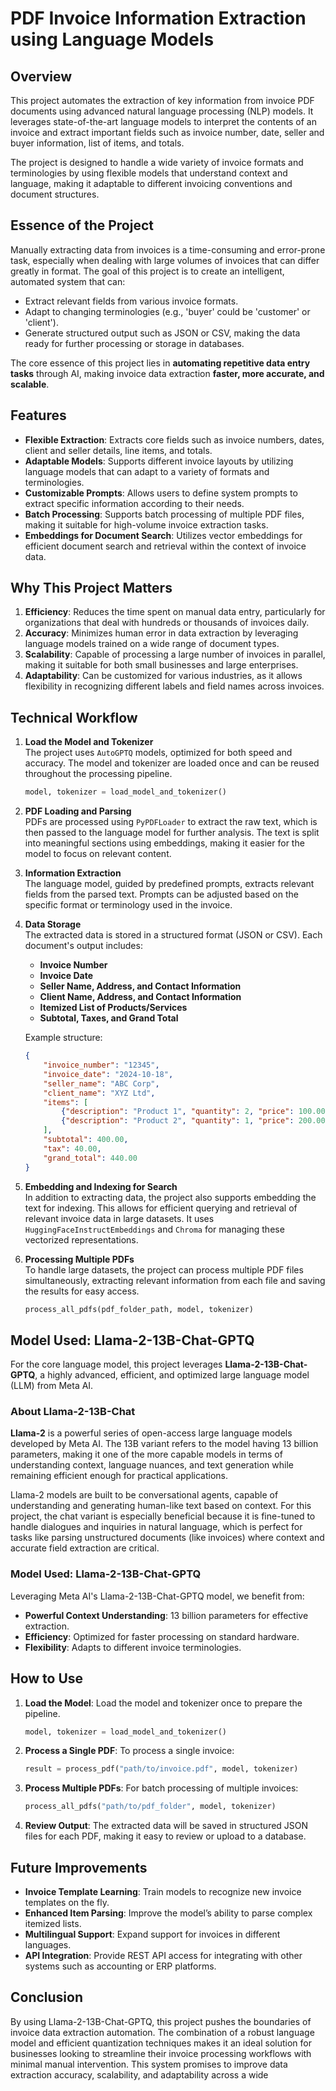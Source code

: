 # PDF Invoice Information Extraction using Language Models

## Overview

This project automates the extraction of key information from invoice PDF documents using advanced natural language processing (NLP) models. It leverages state-of-the-art language models to interpret the contents of an invoice and extract important fields such as invoice number, date, seller and buyer information, list of items, and totals.

The project is designed to handle a wide variety of invoice formats and terminologies by using flexible models that understand context and language, making it adaptable to different invoicing conventions and document structures.

## Essence of the Project

Manually extracting data from invoices is a time-consuming and error-prone task, especially when dealing with large volumes of invoices that can differ greatly in format. The goal of this project is to create an intelligent, automated system that can:
- Extract relevant fields from various invoice formats.
- Adapt to changing terminologies (e.g., 'buyer' could be 'customer' or 'client').
- Generate structured output such as JSON or CSV, making the data ready for further processing or storage in databases.

The core essence of this project lies in **automating repetitive data entry tasks** through AI, making invoice data extraction **faster, more accurate, and scalable**.

## Features

- **Flexible Extraction**: Extracts core fields such as invoice numbers, dates, client and seller details, line items, and totals.
- **Adaptable Models**: Supports different invoice layouts by utilizing language models that can adapt to a variety of formats and terminologies.
- **Customizable Prompts**: Allows users to define system prompts to extract specific information according to their needs.
- **Batch Processing**: Supports batch processing of multiple PDF files, making it suitable for high-volume invoice extraction tasks.
- **Embeddings for Document Search**: Utilizes vector embeddings for efficient document search and retrieval within the context of invoice data.

## Why This Project Matters

1. **Efficiency**: Reduces the time spent on manual data entry, particularly for organizations that deal with hundreds or thousands of invoices daily.
2. **Accuracy**: Minimizes human error in data extraction by leveraging language models trained on a wide range of document types.
3. **Scalability**: Capable of processing a large number of invoices in parallel, making it suitable for both small businesses and large enterprises.
4. **Adaptability**: Can be customized for various industries, as it allows flexibility in recognizing different labels and field names across invoices.

## Technical Workflow

1. **Load the Model and Tokenizer**  
   The project uses `AutoGPTQ` models, optimized for both speed and accuracy. The model and tokenizer are loaded once and can be reused throughout the processing pipeline.

   ```python
   model, tokenizer = load_model_and_tokenizer()

2. **PDF Loading and Parsing**  
   PDFs are processed using `PyPDFLoader` to extract the raw text, which is then passed to the language model for further analysis. The text is split into meaningful sections using embeddings, making it easier for the model to focus on relevant content.

3. **Information Extraction**  
   The language model, guided by predefined prompts, extracts relevant fields from the parsed text. Prompts can be adjusted based on the specific format or terminology used in the invoice.

4. **Data Storage**  
   The extracted data is stored in a structured format (JSON or CSV). Each document's output includes:
   - **Invoice Number**
   - **Invoice Date**
   - **Seller Name, Address, and Contact Information**
   - **Client Name, Address, and Contact Information**
   - **Itemized List of Products/Services**
   - **Subtotal, Taxes, and Grand Total**

   Example structure:

   ```json
   {
       "invoice_number": "12345",
       "invoice_date": "2024-10-18",
       "seller_name": "ABC Corp",
       "client_name": "XYZ Ltd",
       "items": [
           {"description": "Product 1", "quantity": 2, "price": 100.00},
           {"description": "Product 2", "quantity": 1, "price": 200.00}
       ],
       "subtotal": 400.00,
       "tax": 40.00,
       "grand_total": 440.00
   }
   ```

5. **Embedding and Indexing for Search**  
   In addition to extracting data, the project also supports embedding the text for indexing. This allows for efficient querying and retrieval of relevant invoice data in large datasets. It uses `HuggingFaceInstructEmbeddings` and `Chroma` for managing these vectorized representations.

6. **Processing Multiple PDFs**  
   To handle large datasets, the project can process multiple PDF files simultaneously, extracting relevant information from each file and saving the results for easy access.

   ```python
   process_all_pdfs(pdf_folder_path, model, tokenizer)
   ```

## Model Used: Llama-2-13B-Chat-GPTQ

For the core language model, this project leverages **Llama-2-13B-Chat-GPTQ**, a highly advanced, efficient, and optimized large language model (LLM) from Meta AI.

### About Llama-2-13B-Chat

**Llama-2** is a powerful series of open-access large language models developed by Meta AI. The 13B variant refers to the model having 13 billion parameters, making it one of the more capable models in terms of understanding context, language nuances, and text generation while remaining efficient enough for practical applications.

Llama-2 models are built to be conversational agents, capable of understanding and generating human-like text based on context. For this project, the chat variant is especially beneficial because it is fine-tuned to handle dialogues and inquiries in natural language, which is perfect for tasks like parsing unstructured documents (like invoices) where context and accurate field extraction are critical.

### Model Used: Llama-2-13B-Chat-GPTQ

Leveraging Meta AI's Llama-2-13B-Chat-GPTQ model, we benefit from:
- **Powerful Context Understanding**: 13 billion parameters for effective extraction.
- **Efficiency**: Optimized for faster processing on standard hardware.
- **Flexibility**: Adapts to different invoice terminologies.

## How to Use

1. **Load the Model**: Load the model and tokenizer once to prepare the pipeline.

   ```python
   model, tokenizer = load_model_and_tokenizer()
   ```

2. **Process a Single PDF**: To process a single invoice:

   ```python
   result = process_pdf("path/to/invoice.pdf", model, tokenizer)
   ```

3. **Process Multiple PDFs**: For batch processing of multiple invoices:

   ```python
   process_all_pdfs("path/to/pdf_folder", model, tokenizer)
   ```

4. **Review Output**: The extracted data will be saved in structured JSON files for each PDF, making it easy to review or upload to a database.


## Future Improvements

- **Invoice Template Learning**: Train models to recognize new invoice templates on the fly.
- **Enhanced Item Parsing**: Improve the model’s ability to parse complex itemized lists.
- **Multilingual Support**: Expand support for invoices in different languages.
- **API Integration**: Provide REST API access for integrating with other systems such as accounting or ERP platforms.

## Conclusion

By using Llama-2-13B-Chat-GPTQ, this project pushes the boundaries of invoice data extraction automation. The combination of a robust language model and efficient quantization techniques makes it an ideal solution for businesses looking to streamline their invoice processing workflows with minimal manual intervention. This system promises to improve data extraction accuracy, scalability, and adaptability across a wide
